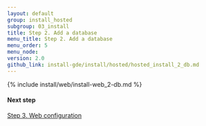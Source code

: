 ```yaml
---
layout: default
group: install_hosted
subgroup: 03_install
title: Step 2. Add a database
menu_title: Step 2. Add a database
menu_order: 5
menu_node: 
version: 2.0
github_link: install-gde/install/hosted/hosted_install_2_db.md
---
```


{% include install/web/install-web_2-db.md %}

#### Next step
<a href="{{page.baseurl}}install-gde/install/hosted/hosted_install_3_web-conf.html">Step 3. Web configuration</a>
